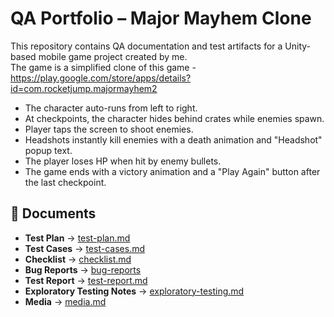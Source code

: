 # QA Portfolio – Major Mayhem Clone

This repository contains QA documentation and test artifacts for a Unity-based mobile game project created by me.  
The game is a simplified clone of this game - https://play.google.com/store/apps/details?id=com.rocketjump.majormayhem2  
- The character auto-runs from left to right.  
- At checkpoints, the character hides behind crates while enemies spawn.  
- Player taps the screen to shoot enemies.  
- Headshots instantly kill enemies with a death animation and "Headshot" popup text.  
- The player loses HP when hit by enemy bullets.  
- The game ends with a victory animation and a "Play Again" button after the last checkpoint.  

## 📑 Documents
- **Test Plan** → [test-plan.md](./test-plan.md)  
- **Test Cases** → [test-cases.md](./test-cases.md)  
- **Checklist** → [checklist.md](./checklist.md)  
- **Bug Reports** → [bug-reports](./bug-reports)  
- **Test Report** → [test-report.md](./test-report.md)  
- **Exploratory Testing Notes** → [exploratory-testing.md](./exploratory-testing.md)
- **Media** → [media.md](./media.md)
